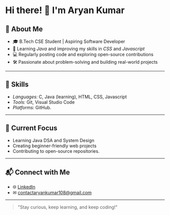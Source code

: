 # Hi there! 👋 I'm Aryan Kumar

## 🚀 About Me
- 🎓 B.Tech CSE Student | Aspiring Software Developer
- 🌱 Learning *Java* and improving my skills in *CSS* and *Javascript*
- 💻 Regularly posting code and exploring open-source contributions
- 🛠 Passionate about problem-solving and building real-world projects

---

## 🔧 Skills
- *Languages:* C, Java (learning), HTML, CSS, Javascript
- *Tools:* Git, Visual Studio Code
- *Platforms:* GitHub.

---

## 🌟 Current Focus
- Learning Java DSA and System Design
- Creating beginner-friendly web projects
- Contributing to open-source repositories.

---

## 📬 Connect with Me
- 🌐 [LinkedIn](https://www.linkedin.com/in/contactaryankumar108/)  
- ✉ contactaryankumar108@gmail.com

---

> "Stay curious, keep learning, and keep coding!"

